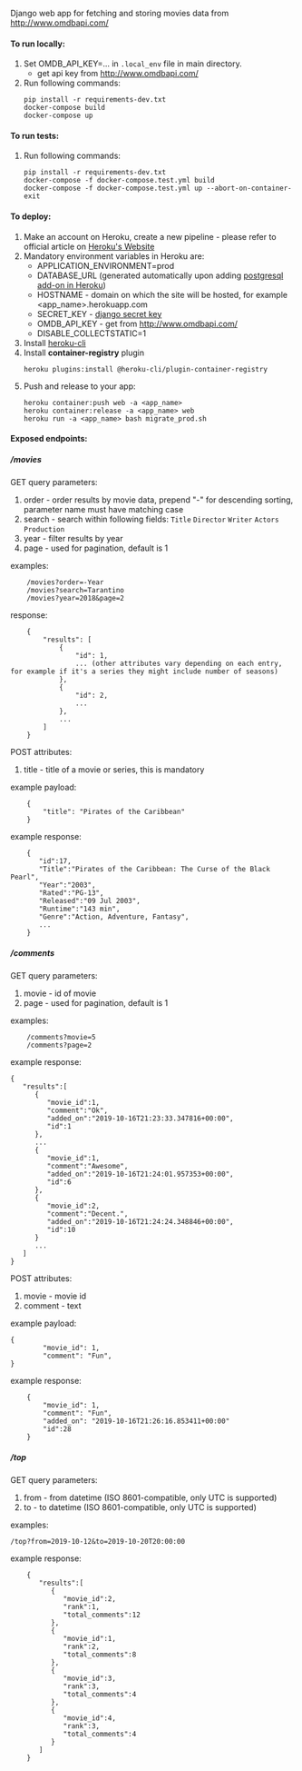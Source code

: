 Django web app for fetching and storing movies data from http://www.omdbapi.com/

#### To run locally:
1. Set OMDB_API_KEY=... in `.local_env` file in main directory.
    - get api key from http://www.omdbapi.com/
1. Run following commands:
    ```
    pip install -r requirements-dev.txt
    docker-compose build
    docker-compose up
    ```

#### To run tests:
1. Run following commands:
    ```
    pip install -r requirements-dev.txt
    docker-compose -f docker-compose.test.yml build
    docker-compose -f docker-compose.test.yml up --abort-on-container-exit
    ```
#### To deploy:

1. Make an account on Heroku, create a new pipeline - please refer to official article on [Heroku's Website](https://devcenter.heroku.com/articles/pipelines)
1. Mandatory environment variables in Heroku are:
    - APPLICATION_ENVIRONMENT=prod
    - DATABASE_URL (generated automatically upon adding [postgresql add-on in Heroku](https://elements.heroku.com/addons/heroku-postgresql))
    - HOSTNAME - domain on which the site will be hosted, for example <app_name>.herokuapp.com
    - SECRET_KEY - [django secret key](https://docs.djangoproject.com/en/2.2/topics/signing/#protecting-the-secret-key)
    - OMDB_API_KEY - get from http://www.omdbapi.com/
    - DISABLE_COLLECTSTATIC=1
1. Install [heroku-cli](https://devcenter.heroku.com/articles/getting-started-with-python#set-up)
1. Install **container-registry** plugin
    ```
   heroku plugins:install @heroku-cli/plugin-container-registry
    ```
1. Push and release to your app:
    ```
   heroku container:push web -a <app_name>
   heroku container:release -a <app_name> web
   heroku run -a <app_name> bash migrate_prod.sh
    ```
   
#### Exposed endpoints:

##### /movies

GET query parameters:
1. order - order results by movie data, prepend "-" for descending sorting, parameter name must have matching case
1. search - search within following fields: `Title` `Director` `Writer` `Actors` `Production`
1. year - filter results by year
1. page - used for pagination, default is 1

examples:
```
    /movies?order=-Year
    /movies?search=Tarantino
    /movies?year=2018&page=2 
```
response:
```
    {
        "results": [
            {
                "id": 1,
                ... (other attributes vary depending on each entry, for example if it's a series they might include number of seasons)
            },
            {
                "id": 2,
                ...
            },
            ...
        ]
    }
```

POST attributes:
1. title - title of a movie or series, this is mandatory

example payload:
```
    {
        "title": "Pirates of the Caribbean"
    } 
```

example response:
```
    {
       "id":17,
       "Title":"Pirates of the Caribbean: The Curse of the Black Pearl",
       "Year":"2003",
       "Rated":"PG-13",
       "Released":"09 Jul 2003",
       "Runtime":"143 min",
       "Genre":"Action, Adventure, Fantasy",
       ...
    }    
```

##### /comments

GET query parameters:
1. movie - id of movie
1. page - used for pagination, default is 1

examples:
```
    /comments?movie=5
    /comments?page=2 
```

example response:
```
{ 
   "results":[ 
      { 
         "movie_id":1,
         "comment":"Ok",
         "added_on":"2019-10-16T21:23:33.347816+00:00",
         "id":1
      },
      ...
      { 
         "movie_id":1,
         "comment":"Awesome",
         "added_on":"2019-10-16T21:24:01.957353+00:00",
         "id":6
      },
      { 
         "movie_id":2,
         "comment":"Decent.",
         "added_on":"2019-10-16T21:24:24.348846+00:00",
         "id":10
      }
      ...
   ]
}
```

POST attributes:
1. movie - movie id
1. comment - text

example payload:
```
{
        "movie_id": 1,
        "comment": "Fun",
}
```

example response:
```
    {
        "movie_id": 1,
        "comment": "Fun",
        "added_on": "2019-10-16T21:26:16.853411+00:00"
        "id":28
    }
```

##### /top

GET query parameters:
1. from - from datetime (ISO 8601-compatible, only UTC is supported)
1. to - to datetime (ISO 8601-compatible, only UTC is supported)

examples:
```
/top?from=2019-10-12&to=2019-10-20T20:00:00
```

example response:
```
    {
       "results":[
          {
             "movie_id":2,
             "rank":1,
             "total_comments":12
          },
          {
             "movie_id":1,
             "rank":2,
             "total_comments":8
          },
          {
             "movie_id":3,
             "rank":3,
             "total_comments":4
          },
          {
             "movie_id":4,
             "rank":3,
             "total_comments":4
          }
       ]
    }
```